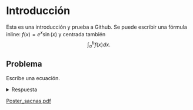 # Introducción

Esta es una introducción y prueba a Github. Se puede escribir una fórmula inline: $f(x)=e^x\sin(x)$ y centrada también $$\int_a^b f(x) dx.$$

## Problema
Escribe una ecuación.
<details>
  <summary>Respuesta</summary>
  $$x^2+y^2=\tan(x)$$
</details>

[Poster_sacnas.pdf](https://github.com/portna/MATE-6675/files/13393686/Poster_sacnas.pdf)

